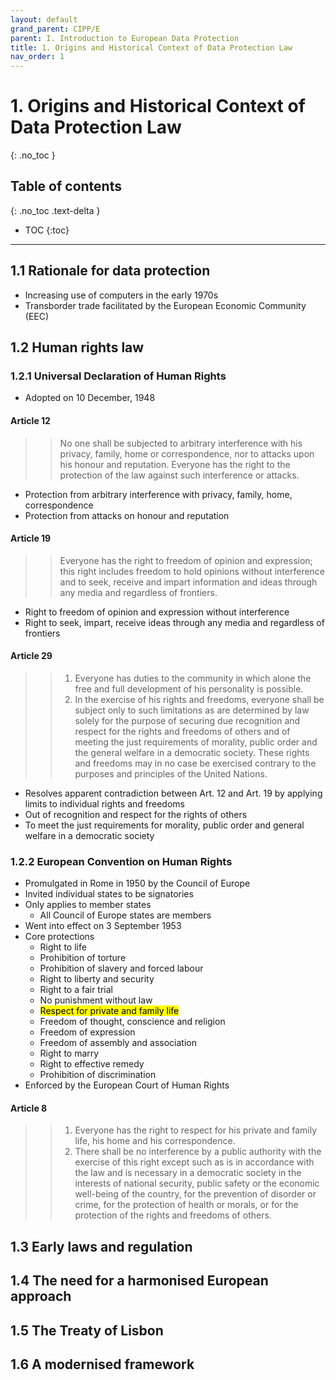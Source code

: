 ```yaml
---
layout: default
grand_parent: CIPP/E
parent: I. Introduction to European Data Protection
title: 1. Origins and Historical Context of Data Protection Law
nav_order: 1
---
```


# 1. Origins and Historical Context of Data Protection Law
{: .no_toc }

## Table of contents
{: .no_toc .text-delta }

- TOC
{:toc}
---

## 1.1 Rationale for data protection
- Increasing use of computers in the early 1970s
- Transborder trade facilitated by the European Economic Community (EEC)

## 1.2 Human rights law
### 1.2.1 Universal Declaration of Human Rights
* Adopted on 10 December, 1948
#### Article 12
>> No one shall be subjected to arbitrary interference with his privacy, family, home or correspondence, nor to attacks upon his honour and reputation. Everyone has the right to the protection of the law against such interference or attacks.
* Protection from arbitrary interference with privacy, family, home, correspondence
* Protection from attacks on honour and reputation
#### Article 19
>> Everyone has the right to freedom of opinion and expression; this right includes freedom to hold opinions without interference and to seek, receive and impart information and ideas through any media and regardless of frontiers.
* Right to freedom of opinion and expression without interference
* Right to seek, impart, receive ideas through any media and regardless of frontiers
#### Article 29 
>> 1. Everyone has duties to the community in which alone the free and full development of his personality is possible.
>> 2. In the exercise of his rights and freedoms, everyone shall be subject only to such limitations as are determined by law solely for the purpose of securing due recognition and respect for the rights and freedoms of others and of meeting the just requirements of morality, public order and the general welfare in a democratic society.
>> These rights and freedoms may in no case be exercised contrary to the purposes and principles of the United Nations.
* Resolves apparent contradiction between Art. 12 and Art. 19 by applying limits to individual rights and freedoms
* Out of recognition and respect for the rights of others
* To meet the just requirements for morality, public order and general welfare in a democratic society  

### 1.2.2 European Convention on Human Rights
* Promulgated in Rome in 1950 by the Council of Europe
* Invited individual states to be signatories
* Only applies to member states
	- All Council of Europe states are members
* Went into effect on 3 September 1953
* Core protections
	- Right to life
	- Prohibition of torture
	- Prohibition of slavery and forced labour
	- Right to liberty and security
	- Right to a fair trial
	- No punishment without law
	- <mark>Respect for private and family life</mark>
	- Freedom of thought, conscience and religion
	- Freedom of expression
	- Freedom of assembly and association
	- Right to marry
	- Right to effective remedy
	- Prohibition of discrimination
* Enforced by the European Court of Human Rights
#### Article 8
>> 1. Everyone has the right to respect for his private and family
life, his home and his correspondence.
>> 2. There shall be no interference by a public authority with the
exercise of this right except such as is in accordance with the
law and is necessary in a democratic society in the interests of
national security, public safety or the economic well-being of the
country, for the prevention of disorder or crime, for the protection
of health or morals, or for the protection of the rights and freedoms
of others.

## 1.3 Early laws and regulation
## 1.4 The need for a harmonised European approach
## 1.5 The Treaty of Lisbon
## 1.6 A modernised framework


